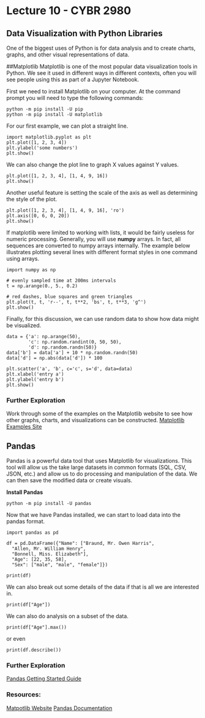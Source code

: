 # Lecture 10 - CYBR 2980

## Data Visualization with Python Libraries
One of the biggest uses of Python is for data analysis and to create charts, graphs, and other visual representations of data.

##Matplotlib
Matplotlib is one of the most popular data visualization tools in Python. We see it used in different ways in different contexts, often you will see people using this as part of a Jupyter Notebook.

First we need to install Matplotlib on your computer. At the command prompt you will need to type the following commands:
```
python -m pip install -U pip
python -m pip install -U matplotlib
```

For our first example, we can plot a straight line.
```
import matplotlib.pyplot as plt
plt.plot([1, 2, 3, 4])
plt.ylabel('some numbers')
plt.show()
```

We can also change the plot line to graph X values against Y values.
```
plt.plot([1, 2, 3, 4], [1, 4, 9, 16])
plt.show()
```

Another useful feature is setting the scale of the axis as well as determining the style of the plot.
```
plt.plot([1, 2, 3, 4], [1, 4, 9, 16], 'ro')
plt.axis([0, 6, 0, 20])
plt.show()
```
If matplotlib were limited to working with lists, it would be fairly useless for numeric processing. Generally, you will use **numpy** arrays. In fact, all sequences are converted to numpy arrays internally. The example below illustrates plotting several lines with different format styles in one command using arrays.

```
import numpy as np

# evenly sampled time at 200ms intervals
t = np.arange(0., 5., 0.2)

# red dashes, blue squares and green triangles
plt.plot(t, t, 'r--', t, t**2, 'bs', t, t**3, 'g^')
plt.show()
```
Finally, for this discussion, we can use random data to show how data might be visualized.
```
data = {'a': np.arange(50),
        'c': np.random.randint(0, 50, 50),
        'd': np.random.randn(50)}
data['b'] = data['a'] + 10 * np.random.randn(50)
data['d'] = np.abs(data['d']) * 100

plt.scatter('a', 'b', c='c', s='d', data=data)
plt.xlabel('entry a')
plt.ylabel('entry b')
plt.show()
```

### Further Exploration
Work through some of the examples on the Matplotlib website to see how other graphs, charts, and visualizations can be constructed.
[Matplotlib Examples Site](https://matplotlib.org/gallery/index.html)


## Pandas
Pandas is a powerful data tool that uses Matplotlib for visualizations. This tool will allow us the take large datasets in common formats (SQL, CSV, JSON, etc.) and allow us to do processing and manipulation of the data. We can then save the modified data or create visuals.

**Install Pandas**
```
python -m pip install -U pandas
```

Now that we have Pandas installed, we can start to load data into the pandas format.
```
import pandas as pd

df = pd.DataFrame({"Name": ["Braund, Mr. Owen Harris",
  "Allen, Mr. William Henry",
  "Bonnell, Miss. Elizabeth"],
  "Age": [22, 35, 58],
  "Sex": ["male", "male", "female"]})

print(df)
```

We can also break out some details of the data if that is all we are interested in.
```
print(df["Age"])
```

We can also do analysis on a subset of the data.
```
print(df["Age"].max())
```
or even
```
print(df.describe())
```

### Further Exploration
[Pandas Getting Started Guide](https://pandas.pydata.org/docs/getting_started/10min.html)

### Resources:
[Matpotlib Website](https://matplotlib.org/tutorials/index.html)
[Pandas Documentation](https://pandas.pydata.org/docs/index.html)
